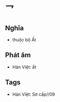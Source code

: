 # 乛

## Nghĩa
* thuộc bộ Ất

## Phát âm
* Hán Việt: ất

## Tags
* Hán Việt: Sơ cấp//09

<script>window.HANZI_FIELD='乛';</script>
